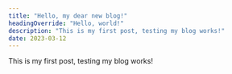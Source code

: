 ```yaml
---
title: "Hello, my dear new blog!"
headingOverride: "Hello, world!"
description: "This is my first post, testing my blog works!"
date: 2023-03-12
---
```


This is my first post, testing my blog works!
